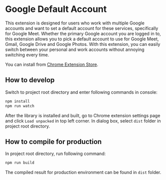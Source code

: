 # Google Default Account

This extension is designed for users who work with multiple Google accounts and want to set a default account for these services, specifically for Google Meet.
Whether the primary Google account you are logged in to, this extension allows you to pick a default account to use for Google Meet, Gmail, Google Drive and Google Photos.
With this extension, you can easily switch between your personal and work accounts without annoying switching every time.

You can install from [Chrome Extension Store](https://chrome.google.com/webstore/detail/njbmhlokbhcncpcjakgkacnlfkimomka).

## How to develop

Switch to project root directory and enter following commands in console:

```bash
npm install
npm run watch
```

After the library is installed and built, go to Chrome extension settings page and click `Load unpacked` in top left corner. In dialog box, select `dist` folder in project root directory.

## How to compile for production

In project root directory, run following command:

```bash
npm run build
```

The compiled result for production environment can be found in `dist` folder.
